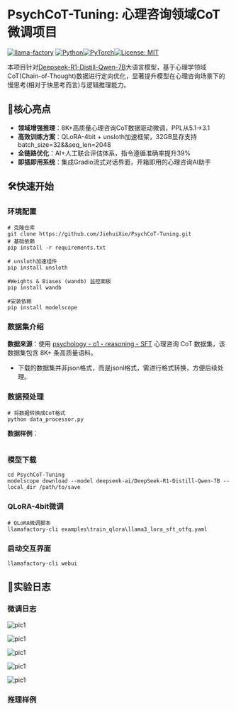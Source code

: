 # PsychCoT-**Tuning**: 心理咨询领域CoT微调项目

[![llama-factory](https://img.shields.io/badge/Built%20with-LLaMA--Factory-8A2BE2)](https://github.com/hiyouga/LLaMA-Factory)
[![Python](https://img.shields.io/badge/Python-3.9%2B-green)](https://www.python.org/)[![PyTorch](https://img.shields.io/badge/PyTorch-2.0%2B-red)](https://pytorch.org/)[![License: MIT](https://img.shields.io/badge/License-MIT-yellow.svg)](https://opensource.org/licenses/MIT)

本项目针对[Deepseek-R1-Distill-Qwen-7B](https://huggingface.co/deepseek-ai/DeepSeek-R1-Distill-Qwen-7B)大语言模型，基于心理学领域CoT(Chain-of-Thought)数据进行定向优化，显著提升模型在心理咨询场景下的慢思考(相对于快思考而言)与逻辑推理能力。

## 🌟核心亮点

- **领域增强推理**：8K+高质量心理咨询CoT数据驱动微调，PPL从5.1→3.1  
- **高效训练方案**：QLoRA-4bit + unsloth加速框架，32GB显存支持batch_size=32&&seq_len=2048  
- **全链路优化**：AI+人工联合评估体系，指令遵循准确率提升39%  
- **即插即用系统**：集成Gradio流式对话界面，开箱即用的心理咨询AI助手

##  🛠️快速开始

### 环境配置

```shell
# 克隆仓库
git clone https://github.com/JiehuiXie/PsychCoT-Tuning.git
# 基础依赖
pip install -r requirements.txt

# unsloth加速组件
pip install unsloth

#Weights & Biases (wandb) 监控面板
pip install wandb

#安装依赖
pip install modelscope
```

### 数据集介绍

**数据来源**：使用 [psychology - o1 - reasoning - SFT](https://huggingface.co/datasets/Kedreamix/psychology-10k-Deepseek-R1-zh) 心理咨询 CoT 数据集，该数据集包含 8K+ 条高质量语料。

- 下载的数据集并非json格式，而是jsonl格式，需进行格式转换，方便后续处理。

### 数据预处理

```shell
# 将数据转换成CoT格式
python data_processor.py 
```

**数据样例**：

```

```





### 模型下载

```shell
cd PsychCoT-Tuning
modelscope download --model deepseek-ai/DeepSeek-R1-Distill-Qwen-7B --local_dir /path/to/save
```

### QLoRA-4bit微调

```shell
# QLoRA微调脚本
llamafactory-cli examples\train_qlora\llama3_lora_sft_otfq.yaml  
```

### 启动交互界面

```shell
llamafactory-cli webui
```

## 📝实验日志

### 微调日志

![pic1](../PsychCoT-Tuning/assets/pic1.png)

![pic1](../PsychCoT-Tuning/assets/pic2.png)

![pic1](../PsychCoT-Tuning/assets/pic3.png)

![pic1](../PsychCoT-Tuning/assets/pic4.png)

![pic1](../PsychCoT-Tuning/assets/pic5.png)

### 推理样例

